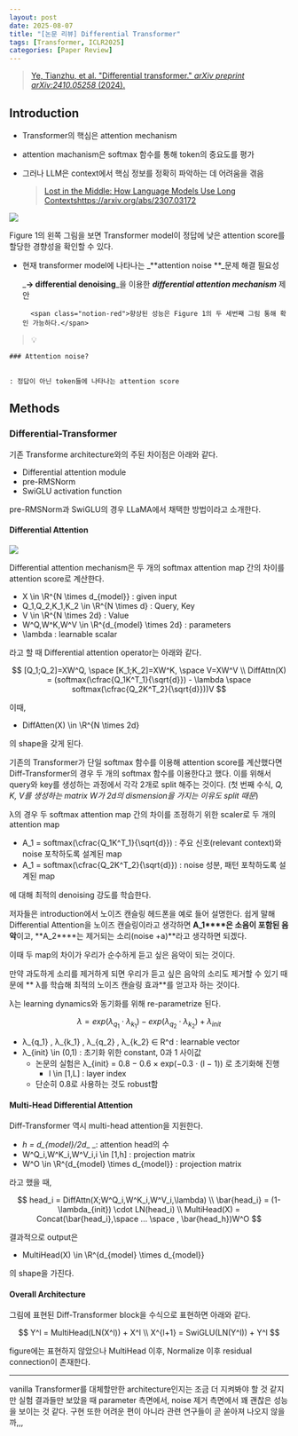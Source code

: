 ```yaml
---
layout: post
date: 2025-08-07
title: "[논문 리뷰] Differential Transformer"
tags: [Transformer, ICLR2025]
categories: [Paper Review]
---
```


> [Ye, Tianzhu, et al. "Differential transformer." ](https://arxiv.org/abs/2410.05258)[_arXiv preprint arXiv:2410.05258_](https://arxiv.org/abs/2410.05258)[ (2024).](https://arxiv.org/abs/2410.05258)



## Introduction

- Transformer의 핵심은 attention mechanism
- attention machanism은 softmax 함수를 통해 token의 중요도를 평가
- 그러나 LLM은 context에서 핵심 정보를 정확히 파악하는 데 어려움을 겪음

	> [Lost in the Middle: How Language Models Use Long Contextshttps://arxiv.org/abs/2307.03172](https://arxiv.org/abs/2307.03172)


![](https://prod-files-secure.s3.us-west-2.amazonaws.com/542b861c-36a8-4051-84e5-8804b6728dba/9083ea56-691a-4752-ae26-47f403431ac8/image.png?X-Amz-Algorithm=AWS4-HMAC-SHA256&X-Amz-Content-Sha256=UNSIGNED-PAYLOAD&X-Amz-Credential=ASIAZI2LB466V5J34GR7%2F20250816%2Fus-west-2%2Fs3%2Faws4_request&X-Amz-Date=20250816T121340Z&X-Amz-Expires=3600&X-Amz-Security-Token=IQoJb3JpZ2luX2VjECcaCXVzLXdlc3QtMiJHMEUCIQD1kLWzADEazT7OVw0DCBz5STc%2FrBVSeMA12qzd6QKn0gIgQhll77JcLMJha0XR%2B0w%2FgAEovNFzNRjYzOfet13Vufwq%2FwMIcBAAGgw2Mzc0MjMxODM4MDUiDItaqqN70oLz9IrtOSrcA9JXpUaUeSApgol0Pnk1TuZ85wWXvawIGd3j%2B%2FQD%2B8rZegGgYMheMtUmw58SXLjoGoKSZqHWjSlyXmBl4aOk6Z6Bltjqt32HUZpUl0doL9j8TZyiWrpTrhGphjz1AcARZ%2BYmioZMcM29%2FVgjhj5M7dsWi%2BWv9BWdFWBzkmqbM7hOHmmgK1v9jpDdAimlp1WtifffFr5XTQwikYShHadyUtRHEisskFqWlgHDNHSV77JqFpRPuHK9bJafx7Ox0AXXI4h%2FKoev8Rx0YxbThOcS8Mc0HstQs8RceFzsPQFpJYiRyWWx5wJJ%2BKVYTVm%2FqSPO0%2FEQQPohl1LwK46QV6Jp59%2FOfHpIDTAzpRjvLNeRAoH%2FJoULIq6m7P9yyx9nqA1ZN8kEBocvVRq%2BmYXDgHUVAOhYz1ElhL0hsIDJxWBX%2FmdQRzJNl32R9a2XZNQSwGF7aaxSwcPon%2B1%2B5Sv0azQ7m2Hg1HLosZYMwqDBvolvMvtodbLvW1cwTryBbVNP4FNxL835WwzguCB1d0%2B9ejQ9wGMkFLt1Sj98uV8bGU9hBExFQW6I%2Bo3vJIEV9M2DYxpM5HugWR0iJ%2FYi1%2B6m7fYgLA0aHXdDqW4SvA5KTBbIaBgvNt6OMFHgCd0%2B46JLMMLdgMUGOqUBvDWY8ExPy5V81kbb5lmL6X%2BO4mnL2UTKRSc%2BfAz6r3%2FS5nr78zlZ1OixsOV05AAapP04mjmRd8tupaV9y8nVBV0oqyHMEJrpcZnuOdJ8kW67oZFOhoyKHGm9Clhsm2pVcysZNBBBDKU7K%2BnuqRl8fbvjnR6rk%2Fucq%2FrWzjn2jY3p%2B3bVlkLn3zqkoqpZdnirj%2F02LFd65Tcy8UTZ0qKTbrlXBjq9&X-Amz-Signature=a6a7656ac47f89ca0055888e16913b5215e45a112d7a827a0ed39c1fe262f73f&X-Amz-SignedHeaders=host&x-amz-checksum-mode=ENABLED&x-id=GetObject)


Figure 1의 왼쪽 그림을 보면 Transformer model이 정답에 낮은 attention score를 할당한 경향성을 확인할 수 있다.

- 현재 transformer model에 나타나는 _**attention noise **_문제 해결 필요성

	_**→ differential denoising**_을 이용한 _**differential attention mechanism**_ 제안


		<span class="notion-red">향상된 성능은 Figure 1의 두 세번째 그림 통해 확인 가능하다.</span>


> 💡 


	### Attention noise?


	: 정답이 아닌 token들에 나타나는 attention score



## Methods



### Differential-Transformer


기존 Transforme architecture와의 주된 차이점은 아래와 같다.

- Differential attention module
- pre-RMSNorm
- SwiGLU activation function

pre-RMSNorm과 SwiGLU의 경우 LLaMA에서 채택한 방법이라고 소개한다.



#### Differential Attention


![](https://prod-files-secure.s3.us-west-2.amazonaws.com/542b861c-36a8-4051-84e5-8804b6728dba/116d70b2-1963-4810-9167-f4c7d8a06e8f/image.png?X-Amz-Algorithm=AWS4-HMAC-SHA256&X-Amz-Content-Sha256=UNSIGNED-PAYLOAD&X-Amz-Credential=ASIAZI2LB466V5J34GR7%2F20250816%2Fus-west-2%2Fs3%2Faws4_request&X-Amz-Date=20250816T121340Z&X-Amz-Expires=3600&X-Amz-Security-Token=IQoJb3JpZ2luX2VjECcaCXVzLXdlc3QtMiJHMEUCIQD1kLWzADEazT7OVw0DCBz5STc%2FrBVSeMA12qzd6QKn0gIgQhll77JcLMJha0XR%2B0w%2FgAEovNFzNRjYzOfet13Vufwq%2FwMIcBAAGgw2Mzc0MjMxODM4MDUiDItaqqN70oLz9IrtOSrcA9JXpUaUeSApgol0Pnk1TuZ85wWXvawIGd3j%2B%2FQD%2B8rZegGgYMheMtUmw58SXLjoGoKSZqHWjSlyXmBl4aOk6Z6Bltjqt32HUZpUl0doL9j8TZyiWrpTrhGphjz1AcARZ%2BYmioZMcM29%2FVgjhj5M7dsWi%2BWv9BWdFWBzkmqbM7hOHmmgK1v9jpDdAimlp1WtifffFr5XTQwikYShHadyUtRHEisskFqWlgHDNHSV77JqFpRPuHK9bJafx7Ox0AXXI4h%2FKoev8Rx0YxbThOcS8Mc0HstQs8RceFzsPQFpJYiRyWWx5wJJ%2BKVYTVm%2FqSPO0%2FEQQPohl1LwK46QV6Jp59%2FOfHpIDTAzpRjvLNeRAoH%2FJoULIq6m7P9yyx9nqA1ZN8kEBocvVRq%2BmYXDgHUVAOhYz1ElhL0hsIDJxWBX%2FmdQRzJNl32R9a2XZNQSwGF7aaxSwcPon%2B1%2B5Sv0azQ7m2Hg1HLosZYMwqDBvolvMvtodbLvW1cwTryBbVNP4FNxL835WwzguCB1d0%2B9ejQ9wGMkFLt1Sj98uV8bGU9hBExFQW6I%2Bo3vJIEV9M2DYxpM5HugWR0iJ%2FYi1%2B6m7fYgLA0aHXdDqW4SvA5KTBbIaBgvNt6OMFHgCd0%2B46JLMMLdgMUGOqUBvDWY8ExPy5V81kbb5lmL6X%2BO4mnL2UTKRSc%2BfAz6r3%2FS5nr78zlZ1OixsOV05AAapP04mjmRd8tupaV9y8nVBV0oqyHMEJrpcZnuOdJ8kW67oZFOhoyKHGm9Clhsm2pVcysZNBBBDKU7K%2BnuqRl8fbvjnR6rk%2Fucq%2FrWzjn2jY3p%2B3bVlkLn3zqkoqpZdnirj%2F02LFd65Tcy8UTZ0qKTbrlXBjq9&X-Amz-Signature=a25fe044b0602192fb771badf54aad0023a5e78e833bee102fbfbf940290292f&X-Amz-SignedHeaders=host&x-amz-checksum-mode=ENABLED&x-id=GetObject)


Differential attention mechanism은 두 개의 softmax attention map 간의 차이를 attention score로 계산한다.

- X \in \R^{N \times d\_{model}} : given input
- Q\_1,Q\_2,K\_1,K\_2 \in \R^{N \times d} : Query, Key
- V \in \R^{N \times 2d} : Value
- W^Q,W^K,W^V \in \R^{d\_{model} \times 2d} : parameters
- \lambda : learnable scalar

라고 할 때 Differential attention operator는 아래와 같다.


$$
[Q_1;Q_2]=XW^Q, \space [K_1;K_2]=XW^K, \space V=XW^V \\
DiffAttn(X) = (softmax(\cfrac{Q_1K^T_1}{\sqrt{d}}) - \lambda \space softmax(\cfrac{Q_2K^T_2}{\sqrt{d}}))V
$$


이때,

- DiffAtten(X) \in \R^{N \times 2d}

의 shape을 갖게 된다.


기존의 Transformer가 단일 softmax 함수를 이용해 attention score를 계산했다면 Diff-Transformer의 경우 두 개의 softmax 함수를 이용한다고 했다. 이를 위해서 query와 key를 생성하는 과정에서 각각 2개로 split 해주는 것이다. <span class="notion-red">(첫 번째 수식, </span><span class="notion-red">_Q, K, V를 생성하는 matrix W가 2d의 dismension을 가지는 이유도 split 때문_</span><span class="notion-red">)</span>


 λ의 경우 두 softmax attention map 간의 차이를 조정하기 위한 scaler로 두 개의 attention map

- A\_1 = softmax(\cfrac{Q\_1K^T\_1}{\sqrt{d}}) : 주요 신호(relevant context)와 noise 포착하도록 설계된 map
- A\_1 = softmax(\cfrac{Q\_2K^T\_2}{\sqrt{d}}) : noise 성분, 패턴 포착하도록 설계된 map 

에 대해 최적의 denoising 강도를 학습한다.


저자들은 introduction에서 노이즈 캔슬링 헤드폰을 예로 들어 설명한다. 쉽게 말해 Differential Attention을 노이즈 캔슬링이라고 생각하면 **A\_1****은 소음이 포함된 음악**이고, **A\_2****는 제거되는 소리(noise +a)**라고 생각하면 되겠다. 


이때 두 map의 차이가 우리가 순수하게 듣고 싶은 음악이 되는 것이다. 


만약 과도하게 소리를 제거하게 되면 우리가 듣고 싶은 음악의 소리도 제거할 수 있기 때문에 ** λ를 학습해 최적의 노이즈 캔슬링 효과**를 얻고자 하는 것이다.


λ는 learning dynamics와 동기화를 위해 re-parametrize 된다.


$$
\lambda = exp(\lambda_{q_1} \cdot \lambda_{k_1}) - exp(\lambda_{q_2} \cdot \lambda_{k_2}) + \lambda_{init}
$$

- λ\_{q\_1} , λ\_{k\_1} , λ\_{q\_2} , λ\_{k\_2} ∈ R^d : learnable vector
- λ\_{init} \in (0,1) : 초기화 위한 constant, 0과 1 사이값
	- 논문의 실험은 λ\_{init} = 0.8 − 0.6 × exp(−0.3 · (l − 1)) 로 초기화해 진행
		- l \in [1,L] : layer index
	- 단순히 0.8로 사용하는 것도 robust함


#### **Multi-Head Differential Attention**


Diff-Transformer 역시 multi-head attention을 지원한다.

- _h = d\_{model}/2d__ _: attention head의 수
- W^Q\_i,W^K\_i,W^V\_i,i \in [1,h] : projection matrix
- W^O \in \R^{d\_{model} \times d\_{model}} : projection matrix

라고 했을 때,


$$
head_i = DiffAttn(X;W^Q_i,W^K_i,W^V_i,\lambda) \\
\bar{head_i} = (1-\lambda_{init}) \cdot LN(head_i) \\
MultiHead(X) = Concat(\bar{head_i},\space ... \space , \bar{head_h})W^O
$$


결과적으로 output은

- MultiHead(X) \in \R^{d\_{model} \times d\_{model}}

의 shape을 가진다.



#### Overall Architecture


그림에 표현된 Diff-Transformer block을 수식으로 표현하면 아래와 같다.


$$
Y^l = MultiHead(LN(X^l)) + X^l \\
X^{l+1} = SwiGLU(LN(Y^l)) + Y^l
$$


figure에는 표현하지 않았으나 MultiHead 이후, Normalize 이후 residual connection이 존재한다.


---


vanilla Transformer를 대체할만한 architecture인지는 조금 더 지켜봐야 할 것 같지만 실험 결과들만 보았을 때 parameter 측면에서, noise 제거 측면에서 꽤 괜찮은 성능을 보이는 것 같다. 구현 또한 어려운 편이 아니라 관련 연구들이 곧 쏟아져 나오지 않을까,,,


